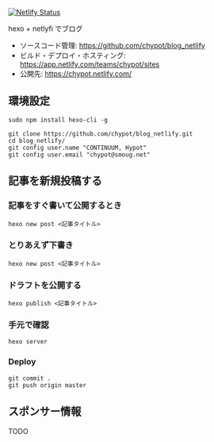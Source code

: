 [![Netlify Status](https://api.netlify.com/api/v1/badges/64d764d3-ce7d-4d50-a9cf-80bb61aa4c0a/deploy-status)](https://app.netlify.com/sites/chypot/deploys)

hexo + netlyfi でブログ

- ソースコード管理: https://github.com/chypot/blog_netlify
- ビルド・デプロイ・ホスティング: https://app.netlify.com/teams/chypot/sites
- 公開先: https://chypot.netlify.com/

## 環境設定

```console
sudo npm install hexo-cli -g
```

```console
git clone https://github.com/chypot/blog_netlify.git
cd blog_netlify/
git config user.name "CONTINUUM, Hypot"
git config user.email "chypot@smoug.net"
```

## 記事を新規投稿する

### 記事をすぐ書いて公開するとき

```console
hexo new post <記事タイトル>
```

### とりあえず下書き

```console
hexo new post <記事タイトル>
```

### ドラフトを公開する

```console
hexo publish <記事タイトル>
```

### 手元で確認

```console
hexo server
```

### Deploy

```console
git commit .
git push origin master
```

## スポンサー情報

TODO
